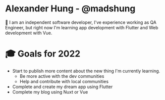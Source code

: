 # Alexander Hung - @madshung

👋 I am an independent software developer, I've experience working as QA Engineer, but right now I'm learning app development with Flutter and Web development with Vue.

# 🎓 Goals for 2022

- Start to publish more content about the new thing I'm currently learning.
  - Be more active with the dev communities
  - Help and contribute with local communities
- Complete and create my dream app using Flutter
- Complete my blog using Nuxt or Vue
